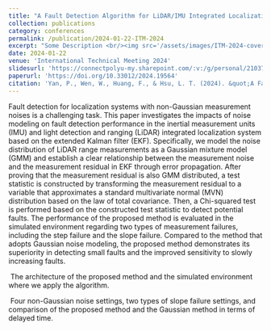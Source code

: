 ```yaml
---
title: "A Fault Detection Algorithm for LiDAR/IMU Integrated Localization Systems with Non-Gaussian Noises"
collection: publications
category: conferences
permalink: /publication/2024-01-22-ITM-2024
excerpt: "Some Description <br/><img src='/assets/images/ITM-2024-cover.jpg' width = '500'>"
date: 2024-01-22
venue: 'International Technical Meeting 2024'
slidesurl: 'https://connectpolyu-my.sharepoint.com/:v:/g/personal/21037203r_connect_polyu_hk/ES9Gh0pHISJJj1poiv7eeckBzndAXn7-mh7kqW7ncWhraA?nav=eyJyZWZlcnJhbEluZm8iOnsicmVmZXJyYWxBcHAiOiJPbmVEcml2ZUZvckJ1c2luZXNzIiwicmVmZXJyYWxBcHBQbGF0Zm9ybSI6IldlYiIsInJlZmVycmFsTW9kZSI6InZpZXciLCJyZWZlcnJhbFZpZXciOiJNeUZpbGVzTGlua0NvcHkifX0&e=cXWOzu'
paperurl: 'https://doi.org/10.33012/2024.19564'
citation: 'Yan, P., Wen, W., Huang, F., & Hsu, L. T. (2024). &quot;A Fault Detection Algorithm for LiDAR/IMU Integrated Localization Systems with Non-Gaussian Noises&quot;. In <i>Proceedings of the 2024 International Technical Meeting of The Institute of Navigation<i> (pp. 561-574).'
---
```


Fault detection for localization systems with non-Gaussian measurement noises is a challenging task. This paper investigates the impacts of noise modeling on fault detection performance in the inertial measurement units (IMU) and light detection and ranging (LiDAR) integrated localization system based on the extended Kalman filter (EKF). Specifically, we model the noise distribution of LiDAR range measurements as a Gaussian mixture model (GMM) and establish a clear relationship between the measurement noise and the measurement residual in EKF through error propagation. After proving that the measurement residual is also GMM distributed, a test statistic is constructed by transforming the measurement residual to a variable that approximates a standard multivariate normal (MVN) distribution based on the law of total covariance. Then, a Chi-squared test is performed based on the constructed test statistic to detect potential faults. The performance of the proposed method is evaluated in the simulated environment regarding two types of measurement failures, including the step failure and the slope failure. Compared to the method that adopts Gaussian noise modeling, the proposed method demonstrates its superiority in detecting small faults and the improved sensitivity to slowly increasing faults.

<span class="image fit"><img src="{{ 'assets/images/FDEGMM-system.jpg' | relative_url }}" alt="" /></span>
The architecture of the proposed method and the simulated environment where we apply the algorithm.

<span class="image fit"><img src="{{ 'assets/images/FDEGMM-show.jpg' | relative_url }}" alt="" /></span>
Four non-Gaussian noise settings, two types of slope failure settings, and comparison of the proposed method and the Gaussian method in terms of delayed time.
